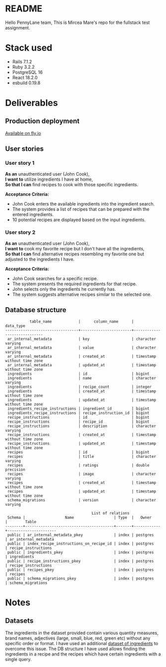 # README

Hello PennyLane team,
This is Mircea Mare's repo for the fullstack test assignment.

# Stack used
- Rails 7.1.2
- Ruby 3.2.2
- PostgreSQL 16
- React 18.2.0
- esbuild 0.19.8

# Deliverables

## Production deployment

[Available on fly.io](https://queue-linaire.fly.dev/)

## User stories

### User story 1
**As an** unauthenticated user (John Cook),  
**I want to** utilize ingredients I have at home,  
**So that I can** find recipes to cook with those specific ingredients.

**Acceptance Criteria:**
- John Cook enters the available ingredients into the ingredient search.
- The system provides a list of recipes that can be prepared with the entered ingredients.
- 10 potential recipes are displayed based on the input ingredients.

### User story 2
**As an** unauthenticated user (John Cook),  
**I want to** cook my favorite recipe but I don't have all the ingredients,  
**So that I can** find alternative recipes resembling my favorite one but adjusted to the ingredients I have.

**Acceptance Criteria:**
- John Cook searches for a specific recipe.
- The system presents the required ingredients for that recipe.
- John selects only the ingredients he currently has.
- The system suggests alternative recipes similar to the selected one.

## Database structure

```
           table_name            |      column_name      |          data_type
---------------------------------+-----------------------+-----------------------------
 ar_internal_metadata            | key                   | character varying
 ar_internal_metadata            | value                 | character varying
 ar_internal_metadata            | created_at            | timestamp without time zone
 ar_internal_metadata            | updated_at            | timestamp without time zone
 ingredients                     | id                    | bigint
 ingredients                     | name                  | character varying
 ingredients                     | recipe_count          | integer
 ingredients                     | created_at            | timestamp without time zone
 ingredients                     | updated_at            | timestamp without time zone
 ingredients_recipe_instructions | ingredient_id         | bigint
 ingredients_recipe_instructions | recipe_instruction_id | bigint
 recipe_instructions             | id                    | bigint
 recipe_instructions             | recipe_id             | bigint
 recipe_instructions             | description           | character varying
 recipe_instructions             | created_at            | timestamp without time zone
 recipe_instructions             | updated_at            | timestamp without time zone
 recipes                         | id                    | bigint
 recipes                         | title                 | character varying
 recipes                         | ratings               | double precision
 recipes                         | image                 | character varying
 recipes                         | created_at            | timestamp without time zone
 recipes                         | updated_at            | timestamp without time zone
 schema_migrations               | version               | character varying

                                       List of relations
 Schema |                  Name                  | Type  |   Owner    |        Table
--------+----------------------------------------+-------+------------+----------------------
 public | ar_internal_metadata_pkey              | index | postgres   | ar_internal_metadata
 public | index_recipe_instructions_on_recipe_id | index | postgres   | recipe_instructions
 public | ingredients_pkey                       | index | postgres   | ingredients
 public | recipe_instructions_pkey               | index | postgres   | recipe_instructions
 public | recipes_pkey                           | index | postgres   | recipes
 public | schema_migrations_pkey                 | index | postgres   | schema_migrations
 ```

# Notes 

## Datasets

The ingredients in the dataset provided contain various quantity measures, brand names, adjectives (large, small, blue, red, green etc) without any specific order or format. I have used an additional [dataset of ingredients](https://www.kaggle.com/datasets/kaggle/recipe-ingredients-dataset/) to overcome this issue. The DB structure I have used allows finding the ingredients in a recipe and the recipes which have certain ingredients with a single query.
